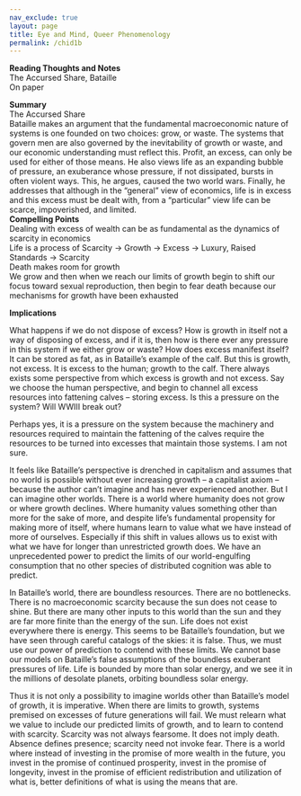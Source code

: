 ```yaml
---    
nav_exclude: true    
layout: page    
title: Eye and Mind, Queer Phenomenology    
permalink: /chid1b    
---    
```

**Reading Thoughts and Notes**  
The Accursed Share, Bataille  
On paper  
  
**Summary**  
The Accursed Share  
Bataille makes an argument that the fundamental macroeconomic nature of systems is one founded on two choices: grow, or waste. The systems that govern men are also governed by the inevitability of growth or waste, and our economic understanding must reflect this. Profit, an excess, can only be used for either of those means. He also views life as an expanding bubble of pressure, an exuberance whose pressure, if not dissipated, bursts in often violent ways. This, he argues, caused the two world wars. Finally, he addresses that although in the “general” view of economics, life is in excess and this excess must be dealt with, from a “particular” view life can be scarce, impoverished, and limited.  
**Compelling Points**  
Dealing with excess of wealth can be as fundamental as the dynamics of scarcity in economics  
Life is a process of Scarcity → Growth → Excess → Luxury, Raised Standards → Scarcity  
Death makes room for growth  
We grow and then when we reach our limits of growth begin to shift our focus toward sexual reproduction, then begin to fear death because our mechanisms for growth have been exhausted  
  
**Implications**  
  
What happens if we do not dispose of excess? How is growth in itself not a way of disposing of excess, and if it is, then how is there ever any pressure in this system if we either grow or waste? How does excess manifest itself? It can be stored as fat, as in Bataille’s example of the calf. But this is growth, not excess. It is excess to the human; growth to the calf. There always exists some perspective from which excess is growth and not excess. Say we choose the human perspective, and begin to channel all excess resources into fattening calves – storing excess. Is this a pressure on the system? Will WWIII break out?  
  
Perhaps yes, it is a pressure on the system because the machinery and resources required to maintain the fattening of the calves require the resources to be turned into excesses that maintain those systems. I am not sure.  
  
It feels like Bataille’s perspective is drenched in capitalism and assumes that no world is possible without ever increasing growth – a capitalist axiom – because the author can’t imagine and has never experienced another. But I can imagine other worlds. There is a world where humanity does not grow or where growth declines. Where humanity values something other than more for the sake of more, and despite life’s fundamental propensity for making more of itself, where humans learn to value what we have instead of more of ourselves. Especially if this shift in values allows us to exist with what we have for longer than unrestricted growth does. We have an unprecedented power to predict the limits of our world-engulfing consumption that no other species of distributed cognition was able to predict.  
  
In Bataille’s world, there are boundless resources. There are no bottlenecks. There is no macroeconomic scarcity because the sun does not cease to shine. But there are many other inputs to this world than the sun and they are far more finite than the energy of the sun. Life does not exist everywhere there is energy. This seems to be Bataille’s foundation, but we have seen through careful catalogs of the skies: it is false. Thus, we must use our power of prediction to contend with these limits. We cannot base our models on Bataille’s false assumptions of the boundless exuberant pressures of life. Life is bounded by more than solar energy, and we see it in the millions of desolate planets, orbiting boundless solar energy.  
  
Thus it is not only a possibility to imagine worlds other than Bataille’s model of growth, it is imperative. When there are limits to growth, systems premised on excesses of future generations will fail. We must relearn what we value to include our predicted limits of growth, and to learn to contend with scarcity. Scarcity was not always fearsome. It does not imply death. Absence defines presence; scarcity need not invoke fear. There is a world where instead of investing in the promise of more wealth in the future, you invest in the promise of continued prosperity, invest in the promise of longevity, invest in the promise of efficient redistribution and utilization of what is, better definitions of what is using the means that are.  
  